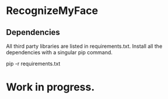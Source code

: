 RecognizeMyFace
===

Dependencies
---

All third party libraries are listed in requirements.txt.  Install all the dependencies with a singular pip command.

pip -r requirements.txt


Work in progress.
===